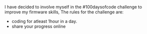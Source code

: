 I have decided to involve myself in the #100daysofcode challenge to improve my firmware skills,
The rules for the challenge are:
* coding for atleast 1hour in a day.
* share your progress online
